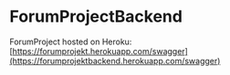 # ForumProjectBackend

ForumProject hosted on Heroku: [https://forumprojekt.herokuapp.com/swagger](https://forumprojektbackend.herokuapp.com/swagger)
